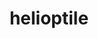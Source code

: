 ---
id: 694
title: helioptile
types: [electric,normal]
image: https://raw.githubusercontent.com/PokeAPI/sprites/master/sprites/pokemon/694.png
---